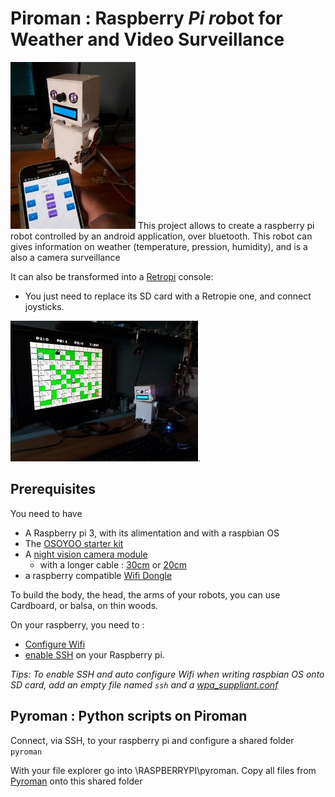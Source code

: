 # Piroman : Raspberry *Pi* *ro*bot for Weather and Video Surveillance 

<img src="piroman.jpg" alt="Image" style="width: 200px;"/>
This project allows to create a raspberry pi robot controlled by an android application, over bluetooth.
This robot can gives information on weather (temperature, pression, humidity), and is a also a camera surveillance 

It can also be transformed into a [Retropi](https://retropie.org.uk/) console:
- You just need to replace its SD card with a Retropie one, and connect joysticks.

<img src="piroman-bomberman.jpg" alt="Image" style="width: 300px;"/>.


## Prerequisites

You need to have
- A Raspberry pi 3, with its alimentation and with a raspbian OS
- The [OSOYOO starter kit](https://www.amazon.fr/OSOYOO-Raspberry-Electronique-explorateurs-amateurs/dp/B074YZMRC1)
- A [night vision camera module](https://www.amazon.fr/gp/product/B071J14338)
	- with a longer cable : [30cm](https://www.amazon.fr/gp/product/B01NAXKTDP)  or [20cm](https://www.amazon.fr/gp/product/B00RMV2L0M)
- a raspberry compatible [Wifi Dongle](https://www.amazon.fr/gp/product/B003MTTJOY)


To build the body, the head, the arms of your robots, you can use Cardboard, or balsa, on thin woods.


On your raspberry, you need to :
- [Configure Wifi](http://weworkweplay.com/play/automatically-connect-a-raspberry-pi-to-a-wifi-network/)
- [enable SSH](https://www.raspberrypi.org/documentation/remote-access/ssh/README.md) on your Raspberry pi.
 
*Tips:
To enable SSH and auto configure Wifi when writing raspbian OS onto SD card, add an empty file named `ssh` and a [wpa_suppliant.conf](./conf/wpa_suppliant.conf)*

## Pyroman : Python scripts on Piroman

Connect, via SSH, to your raspberry pi and configure a shared folder `pyroman`

With your file explorer go into \\RASPBERRYPI\pyroman. Copy all files from [Pyroman](./Pyroman) onto this shared folder
